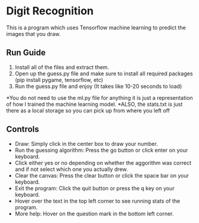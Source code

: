 # Digit Recognition
This is a program which uses Tensorflow machine learning to predict the images that you draw.

## Run Guide
1. Install all of the files and extract them.
2. Open up the guess.py file and make sure to install all required packages (pip install pygame, tensorflow, etc)
3. Run the guess.py file and enjoy (It takes like 10-20 seconds to load)

*You do not need to use the ml.py file for anything it is just a representation of how I trained the machine learning model.
*ALSO, the stats.txt is just there as a local storage so you can pick up from where you left off

## Controls
- Draw: Simply click in the center box to draw your number.
- Run the guessing algorithm: Press the go button or click enter on your keyboard.
- Click either yes or no depending on whether the aggorithm was correct and if not select which one you actually drew.
- Clear the canvas: Press the clear button or click the space bar on your keyboard.
- Exit the program: Click the quit button or press the q key on your keyboard.
- Hover over the text in the top left corner to see running stats of the program.
- More help: Hover on the question mark in the bottom left corner.
